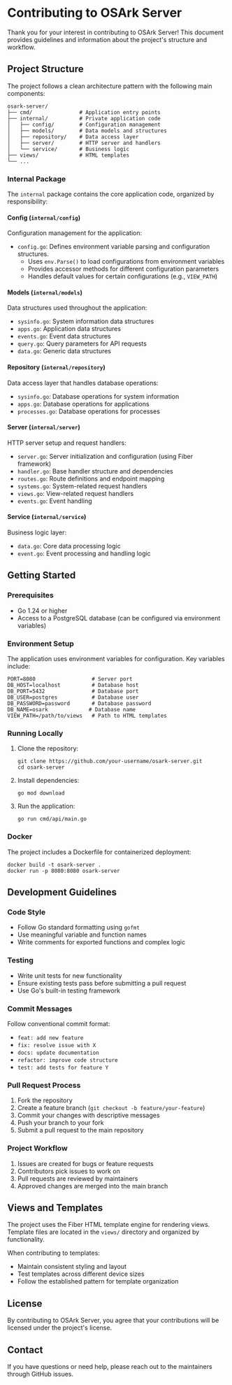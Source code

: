 # Contributing to OSArk Server

Thank you for your interest in contributing to OSArk Server! This document provides guidelines and information about the project's structure and workflow.

## Project Structure

The project follows a clean architecture pattern with the following main components:

```
osark-server/
├── cmd/               # Application entry points
├── internal/          # Private application code
│   ├── config/        # Configuration management
│   ├── models/        # Data models and structures
│   ├── repository/    # Data access layer
│   ├── server/        # HTTP server and handlers
│   └── service/       # Business logic
├── views/             # HTML templates
└── ...
```

### Internal Package

The `internal` package contains the core application code, organized by responsibility:

#### Config (`internal/config`)

Configuration management for the application:

- `config.go`: Defines environment variable parsing and configuration structures.
  - Uses `env.Parse()` to load configurations from environment variables
  - Provides accessor methods for different configuration parameters
  - Handles default values for certain configurations (e.g., `VIEW_PATH`)

#### Models (`internal/models`)

Data structures used throughout the application:

- `sysinfo.go`: System information data structures
- `apps.go`: Application data structures
- `events.go`: Event data structures
- `query.go`: Query parameters for API requests
- `data.go`: Generic data structures

#### Repository (`internal/repository`)

Data access layer that handles database operations:

- `sysinfo.go`: Database operations for system information
- `apps.go`: Database operations for applications
- `processes.go`: Database operations for processes

#### Server (`internal/server`)

HTTP server setup and request handlers:

- `server.go`: Server initialization and configuration (using Fiber framework)
- `handler.go`: Base handler structure and dependencies
- `routes.go`: Route definitions and endpoint mapping
- `systems.go`: System-related request handlers
- `views.go`: View-related request handlers
- `events.go`: Event handling

#### Service (`internal/service`)

Business logic layer:

- `data.go`: Core data processing logic
- `event.go`: Event processing and handling logic

## Getting Started

### Prerequisites

- Go 1.24 or higher
- Access to a PostgreSQL database (can be configured via environment variables)

### Environment Setup

The application uses environment variables for configuration. Key variables include:

```
PORT=8080                  # Server port
DB_HOST=localhost          # Database host
DB_PORT=5432               # Database port
DB_USER=postgres           # Database user
DB_PASSWORD=password       # Database password
DB_NAME=osark             # Database name
VIEW_PATH=/path/to/views   # Path to HTML templates
```

### Running Locally

1. Clone the repository:

   ```
   git clone https://github.com/your-username/osark-server.git
   cd osark-server
   ```

2. Install dependencies:

   ```
   go mod download
   ```

3. Run the application:

   ```
   go run cmd/api/main.go
   ```

### Docker

The project includes a Dockerfile for containerized deployment:

```
docker build -t osark-server .
docker run -p 8080:8080 osark-server
```

## Development Guidelines

### Code Style

- Follow Go standard formatting using `gofmt`
- Use meaningful variable and function names
- Write comments for exported functions and complex logic

### Testing

- Write unit tests for new functionality
- Ensure existing tests pass before submitting a pull request
- Use Go's built-in testing framework

### Commit Messages

Follow conventional commit format:

- `feat: add new feature`
- `fix: resolve issue with X`
- `docs: update documentation`
- `refactor: improve code structure`
- `test: add tests for feature Y`

### Pull Request Process

1. Fork the repository
2. Create a feature branch (`git checkout -b feature/your-feature`)
3. Commit your changes with descriptive messages
4. Push your branch to your fork
5. Submit a pull request to the main repository

### Project Workflow

1. Issues are created for bugs or feature requests
2. Contributors pick issues to work on
3. Pull requests are reviewed by maintainers
4. Approved changes are merged into the main branch

## Views and Templates

The project uses the Fiber HTML template engine for rendering views. Template files are located in the `views/` directory and organized by functionality.

When contributing to templates:

- Maintain consistent styling and layout
- Test templates across different device sizes
- Follow the established pattern for template organization

## License

By contributing to OSArk Server, you agree that your contributions will be licensed under the project's license.

## Contact

If you have questions or need help, please reach out to the maintainers through GitHub issues.
